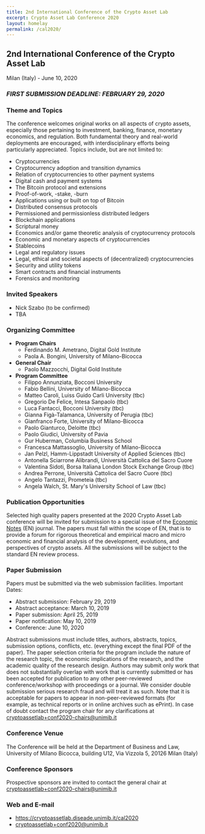 ```yaml
---
title: 2nd International Conference of the Crypto Asset Lab
excerpt: Crypto Asset Lab Conference 2020
layout: homelay
permalink: /cal2020/
---
```


## 2nd International Conference of the Crypto Asset Lab

Milan (Italy) - June 10, 2020

### ___FIRST SUBMISSION DEADLINE: FEBRUARY 29, 2020___

### Theme and Topics

The conference welcomes original works on all aspects
of crypto assets, especially those pertaining to
investment, banking, finance, monetary economics, and regulation.
Both fundamental theory and real-world deployments are encouraged,
with interdisciplinary efforts being particularly appreciated.
Topics include, but are not limited to:

* Cryptocurrencies
* Cryptocurrency adoption and transition dynamics
* Relation of cryptocurrencies to other payment systems
* Digital cash and payment systems
* The Bitcoin protocol and extensions
* Proof-of-work, -stake, -burn
* Applications using or built on top of Bitcoin
* Distributed consensus protocols
* Permissioned and permissionless distributed ledgers
* Blockchain applications
* Scriptural money
* Economics and/or game theoretic analysis of cryptocurrency protocols
* Economic and monetary aspects of cryptocurrencies
* Stablecoins
* Legal and regulatory issues
* Legal, ethical and societal aspects of (decentralized) cryptocurrencies
* Security and utility tokens
* Smart contracts and financial instruments
* Forensics and monitoring

### Invited Speakers

* Nick Szabo (to be confirmed)
* TBA

### Organizing Committee

* __Program Chairs__
  * Ferdinando M. Ametrano, Digital Gold Institute
  * Paola A. Bongini, University of Milano-Bicocca
* __General Chair__
  * Paolo Mazzocchi, Digital Gold Institute
* __Program Committee__
  * Filippo Annunziata, Bocconi University
  * Fabio Bellini, University of Milano-Bicocca
  * Matteo Caroli, Luiss Guido Carli University (tbc)
  * Gregorio De Felice, Intesa Sanpaolo (tbc)
  * Luca Fantacci, Bocconi University (tbc)
  * Gianna Figà-Talamanca, University of Perugia (tbc)
  * Gianfranco Forte, University of Milano-Bicocca
  * Paolo Gianturco, Deloitte (tbc)
  * Paolo Giudici, University of Pavia
  * Gur Huberman, Columbia Business School
  * Francesca Mattassoglio, University of Milano-Bicocca
  * Jan Pelzl, Hamm-Lippstadt University of Applied Sciences (tbc)
  * Antonella Sciarrone Alibrandi, Università Cattolica del Sacro Cuore
  * Valentina Sidoti, Borsa Italiana London Stock Exchange Group (tbc)
  * Andrea Perrone, Università Cattolica del Sacro Cuore (tbc)
  * Angelo Tantazzi, Prometeia (tbc)
  * Angela Walch, St. Mary's University School of Law (tbc)

### Publication Opportunities

Selected high quality papers presented at the
2020 Crypto Asset Lab conference will be invited
for submission to a special issue of the
[Economic Notes](https://onlinelibrary.wiley.com/page/journal/14680300/homepage/productinformation.html)
(EN) journal.
The papers must fall within the scope of EN,
that is to provide a forum for rigorous theoretical and
empirical macro and micro economic and financial analysis
of the development, evolutions, and perspectives of crypto assets.
All the submissions will be subject to the standard EN review process.

### Paper Submission

Papers must be submitted via the web submission facilities. Important Dates:

* Abstract submission: February 29, 2019
* Abstract acceptance: March 10, 2019
* Paper submission: April 25, 2019
* Paper notification: May 10, 2019
* Conference: June 10, 2020

Abstract submissions must include titles, authors, abstracts,
topics, submission options, conflicts, etc.
(everything except the final PDF of the paper).
The paper selection criteria for the program include
the nature of the research topic, the economic implications
of the research, and the academic quality of the research design.
Authors may submit only work that does not substantially overlap
with work that is currently submitted or has been accepted for
publication to any other peer-reviewed conference/workshop with
proceedings or a journal. We consider double submission serious
research fraud and will treat it as such. Note that it is acceptable
for papers to appear in non-peer-reviewed formats
(for example, as technical reports or in online archives such as ePrint).
In case of doubt contact the program chair for any clarifications at
[cryptoassetlab+conf2020-chairs@unimib.it](mailto:cryptoassetlab+conf2020-chairs@unimib.it)

### Conference Venue

The Conference will be held at the Department of Business and Law,
University of Milano Bicocca,
building U12, Via Vizzola 5, 20126 Milan (Italy)

### Conference Sponsors

Prospective sponsors are invited to contact the general chair at
[cryptoassetlab+conf2020-chairs@unimib.it](mailto:cryptoassetlab+conf2020-chairs@unimib.it)

### Web and E-mail

* <https://cryptoassetlab.diseade.unimib.it/cal2020>
* [cryptoassetlab+conf2020@unimib.it](mailto:cryptoassetlab+conf2020@unimib.it)
